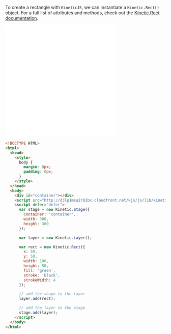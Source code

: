 To create  a rectangle with `KineticJS`, we can instantiate a `Kinetic.Rect()` object.  For a full list of attributes and methods, check out the [Kinetic.Rect documentation](http://kineticjs.com/docs/Kinetic.Rect.html).

<iframe width="350" height="350" src="../Examples/Shapes/Rect.html" frameborder="0" allowfullscreen></iframe>

```html
<!DOCTYPE HTML>
<html>
  <head>
    <style>
      body {
        margin: 0px;
        padding: 0px;
      }
    </style>
  </head>
  <body>
    <div id="container"></div>
    <script src="http://d3lp1msu2r81bx.cloudfront.net/kjs/js/lib/kinetic-v4.4.3.min.js"></script>
    <script defer="defer">
      var stage = new Kinetic.Stage({
        container: 'container',
        width: 300,
        height: 300
      });

      var layer = new Kinetic.Layer();

      var rect = new Kinetic.Rect({
        x: 50,
        y: 50,
        width: 100,
        height: 50,
        fill: 'green',
        stroke: 'black',
        strokeWidth: 4
      });

      // add the shape to the layer
      layer.add(rect);

      // add the layer to the stage
      stage.add(layer);
    </script>
  </body>
</html>
```